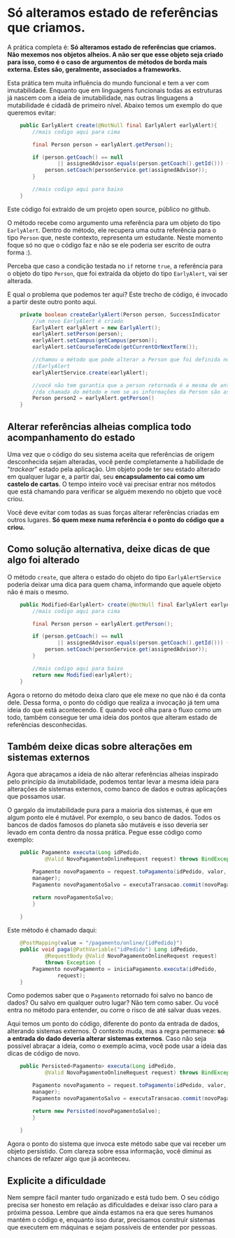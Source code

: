 # Só alteramos estado de referências que criamos.

A prática completa é: **Só alteramos estado de referências que criamos. Não mexemos nos objetos alheios. A não ser que esse objeto seja criado para isso, como é o caso de argumentos de métodos de borda mais externa. Estes são, geralmente, associados a frameworks.**

Esta prática tem muita influência do mundo funcional e tem a ver com imutabilidade. Enquanto que em linguagens funcionais todas as estruturas já nascem com a ideia de imutabilidade, nas outras linguagens a mutabilidade é cidadã de primeiro nível. Abaixo temos um exemplo do que queremos evitar:

```java
    public EarlyAlert create(@NotNull final EarlyAlert earlyAlert){
        //mais codigo aqui para cima

        final Person person = earlyAlert.getPerson();

		if (person.getCoach() == null
				|| assignedAdvisor.equals(person.getCoach().getId())) {
			person.setCoach(personService.get(assignedAdvisor));
		}  

        //mais codigo aqui para baixo      
    }
```

Este código foi extraído de um projeto open source, público no github. 

O método recebe como argumento uma referência para um objeto do tipo ```EarlyAlert```. Dentro do método, ele recupera uma outra referência para o tipo ```Person``` que, neste contexto, representa um estudante. Neste momento foque só no que o código faz e não se ele poderia ser escrito de outra forma :). 

Perceba que caso a condição testada no ```if``` retorne ```true```, a referência para o objeto do tipo ```Person```, que foi extraída da objeto do tipo ```EarlyAlert```, vai ser alterada. 

E qual o problema que podemos ter aqui? Este trecho de código, é invocado a partir deste outro ponto aqui. 

```java
    private boolean createEarlyAlert(Person person, SuccessIndicator    successIndicator) {
        //um novo EarlyAlert é criado
        EarlyAlert earlyAlert = new EarlyAlert();
        earlyAlert.setPerson(person);        
        earlyAlert.setCampus(getCampus(person));
        earlyAlert.setCourseTermCode(getCurrentOrNextTerm());

        //chamou o método que pode alterar a Person que foi definida no
        //EarlyAlert
        earlyAlertService.create(earlyAlert);

        //você não tem garantia que a person retornada é a mesma de antes
        //da chamada do método e nem se as informações da Person são as //////mesmas.
        Person person2 = earlyAlert.getPerson()
    }
```

## Alterar referências alheias complica todo acompanhamento do estado

Uma vez que o código do seu sistema aceita que referências de origem desconhecida sejam alteradas, você perde completamente a habilidade de "*trackear*" estado pela aplicação. Um objeto pode ter seu estado alterado em qualquer lugar e, a partir daí, seu **encapsulamento cai como um castelo de cartas**. O tempo inteiro você vai precisar entrar nos métodos que está chamando para verificar se alguém mexendo no objeto que você criou. 

Você deve evitar com todas as suas forças alterar referências criadas em outros lugares. **Só quem mexe numa referência é o ponto do código que a criou.**

## Como solução alternativa, deixe dicas de que algo foi alterado

O método ```create```, que altera o estado do objeto do tipo ```EarlyAlertService``` poderia deixar uma dica para quem chama, informando que aquele objeto não é mais o mesmo. 

```java
    public Modified<EarlyAlert> create(@NotNull final EarlyAlert earlyAlert){
        //mais codigo aqui para cima

        final Person person = earlyAlert.getPerson();

		if (person.getCoach() == null
				|| assignedAdvisor.equals(person.getCoach().getId())) {
			person.setCoach(personService.get(assignedAdvisor));
		}  

        //mais codigo aqui para baixo   
        return new Modified(earlyAlert);   
    }
```

Agora o retorno do método deixa claro que ele mexe no que não é da conta dele. Dessa forma, o ponto do código que realiza a invocação já tem uma ideia do que está acontecendo. E quando você olha para o fluxo como um todo, também consegue ter uma ideia dos pontos que alteram estado de referências desconhecidas. 

## Também deixe dicas sobre alterações em sistemas externos

Agora que abraçamos a ideia de não alterar referências alheias inspirado pelo princípio da imutabilidade, podemos tentar levar a mesma ideia para alterações de sistemas externos, como banco de dados e outras aplicações que possamos usar. 

O gargalo da imutabilidade pura para a maioria dos sistemas, é que em algum ponto ele é mutável. Por exemplo, o seu banco de dados. Todos os bancos de dados famosos do planeta são mutáveis e isso deveria ser levado em conta dentro da nossa prática. Pegue esse código como exemplo:

```java
	public Pagamento executa(Long idPedido,
			@Valid NovoPagamentoOnlineRequest request) throws BindException {		

        Pagamento novoPagamento = request.toPagamento(idPedido, valor,
        manager);
		Pagamento novoPagamentoSalvo = executaTransacao.commit(novoPagamento);

        return novoPagamentoSalvo;
		}
				
	}
```

Este método é chamado daqui:

```java
	@PostMapping(value = "/pagamento/online/{idPedido}")
	public void paga(@PathVariable("idPedido") Long idPedido,
			@RequestBody @Valid NovoPagamentoOnlineRequest request)
			throws Exception {
		Pagamento novoPagamento = iniciaPagamento.executa(idPedido,
				request);
	}
```

Como podemos saber que o ```Pagamento``` retornado foi salvo no banco de dados? Ou salvo em qualquer outro lugar? Não tem como saber. Ou você entra no método para entender, ou corre o risco de até salvar duas vezes. 

Aqui temos um ponto do código, diferente do ponto da entrada de dados, alterando sistemas externos. O contexto muda, mas a regra permanece: **só a entrada do dado deveria alterar sistemas externos**. Caso não seja possível abraçar a ideia, como o exemplo acima, você pode usar a ideia das dicas de código de novo. 

```java
	public Persisted<Pagamento> executa(Long idPedido,
			@Valid NovoPagamentoOnlineRequest request) throws BindException {		

        Pagamento novoPagamento = request.toPagamento(idPedido, valor,
        manager);
		Pagamento novoPagamentoSalvo = executaTransacao.commit(novoPagamento);

        return new Persisted(novoPagamentoSalvo);
		}
				
	}
```

Agora o ponto do sistema que invoca este método sabe que vai receber um objeto persistido. Com clareza sobre essa informação, você diminui as chances de refazer algo que já aconteceu. 

## Explicite a dificuldade

Nem sempre fácil manter tudo organizado e está tudo bem. O seu código precisa ser honesto em relação as dificuldades e deixar isso claro para a próxima pessoa. Lembre que ainda estamos na era que seres humanos mantém o código e, enquanto isso durar, precisamos construir sistemas que executem em máquinas e sejam possíveis de entender por pessoas. 




